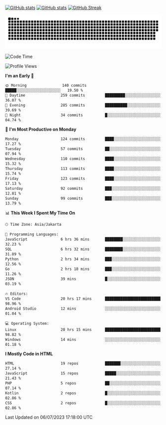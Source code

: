 [![GitHub stats](https://github-readme-stats.vercel.app/api?username=aurelioklv&card_width=500&show_icons=true&rank_icon=github&theme=solarized-dark#gh-dark-mode-only)](https://github.com/anuraghazra/github-readme-stats#gh-dark-mode-only)
[![GitHub stats](https://github-readme-stats.vercel.app/api?username=aurelioklv&card_width=500&show_icons=true&rank_icon=github&theme=buefy#gh-light-mode-only)](https://github.com/anuraghazra/github-readme-stats#gh-light-mode-only)
[![GitHub Streak](https://streak-stats.demolab.com/?user=aurelioklv&card_width=336&theme=solarized-dark)](https://git.io/streak-stats)

<picture>
  <source media="(prefers-color-scheme: dark)" srcset="https://raw.githubusercontent.com/aurelioklv/aurelioklv/snake-output/github-contribution-grid-snake-dark.svg">
  <source media="(prefers-color-scheme: light)" srcset="https://raw.githubusercontent.com/aurelioklv/aurelioklv/snake-output/github-contribution-grid-snake.svg">
  <img alt="github contribution grid snake animation" src="https://raw.githubusercontent.com/aurelioklv/aurelioklv/snake-output/github-contribution-grid-snake.svg">
</picture>

<!--START_SECTION:waka-->
![Code Time](http://img.shields.io/badge/Code%20Time-98%20hrs%2043%20mins-blue)

![Profile Views](http://img.shields.io/badge/Profile%20Views-0-blue)

**I'm an Early 🐤** 

```text
🌞 Morning                140 commits         █████░░░░░░░░░░░░░░░░░░░░   19.50 % 
🌆 Daytime                259 commits         █████████░░░░░░░░░░░░░░░░   36.07 % 
🌃 Evening                285 commits         ██████████░░░░░░░░░░░░░░░   39.69 % 
🌙 Night                  34 commits          █░░░░░░░░░░░░░░░░░░░░░░░░   04.74 % 
```
📅 **I'm Most Productive on Monday** 

```text
Monday                   124 commits         ████░░░░░░░░░░░░░░░░░░░░░   17.27 % 
Tuesday                  57 commits          ██░░░░░░░░░░░░░░░░░░░░░░░   07.94 % 
Wednesday                110 commits         ████░░░░░░░░░░░░░░░░░░░░░   15.32 % 
Thursday                 113 commits         ████░░░░░░░░░░░░░░░░░░░░░   15.74 % 
Friday                   123 commits         ████░░░░░░░░░░░░░░░░░░░░░   17.13 % 
Saturday                 92 commits          ███░░░░░░░░░░░░░░░░░░░░░░   12.81 % 
Sunday                   99 commits          ███░░░░░░░░░░░░░░░░░░░░░░   13.79 % 
```


📊 **This Week I Spent My Time On** 

```text
🕑︎ Time Zone: Asia/Jakarta

💬 Programming Languages: 
JavaScript               6 hrs 36 mins       ████████░░░░░░░░░░░░░░░░░   32.23 % 
SQL                      6 hrs 32 mins       ████████░░░░░░░░░░░░░░░░░   31.89 % 
Python                   2 hrs 34 mins       ███░░░░░░░░░░░░░░░░░░░░░░   12.56 % 
Go                       2 hrs 18 mins       ███░░░░░░░░░░░░░░░░░░░░░░   11.26 % 
JSON                     39 mins             █░░░░░░░░░░░░░░░░░░░░░░░░   03.19 % 

🔥 Editors: 
VS Code                  20 hrs 17 mins      █████████████████████████   98.96 % 
Android Studio           12 mins             ░░░░░░░░░░░░░░░░░░░░░░░░░   01.04 % 

💻 Operating System: 
Linux                    20 hrs 15 mins      █████████████████████████   98.82 % 
Windows                  14 mins             ░░░░░░░░░░░░░░░░░░░░░░░░░   01.18 % 
```

**I Mostly Code in HTML** 

```text
HTML                     19 repos            ███████░░░░░░░░░░░░░░░░░░   27.14 % 
JavaScript               15 repos            █████░░░░░░░░░░░░░░░░░░░░   21.43 % 
PHP                      5 repos             ██░░░░░░░░░░░░░░░░░░░░░░░   07.14 % 
Kotlin                   2 repos             █░░░░░░░░░░░░░░░░░░░░░░░░   02.86 % 
CSS                      2 repos             █░░░░░░░░░░░░░░░░░░░░░░░░   02.86 % 
```




 Last Updated on 06/07/2023 17:18:00 UTC
<!--END_SECTION:waka-->
